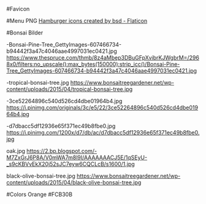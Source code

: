 #Favicon 

#Menu PNG
<a href="https://www.flaticon.com/free-icons/hamburger" title="hamburger icons">Hamburger icons created by bsd - Flaticon</a>

#Bonsai Bilder

-Bonsai-Pine-Tree_GettyImages-607466734-b94442f3a47c4046aae4997031ec0421.jpg 
https://www.thespruce.com/thmb/8z4aMbep3DBuGFpXvibrKJWgbrM=/2968x0/filters:no_upscale():max_bytes(150000):strip_icc()/Bonsai-Pine-Tree_GettyImages-607466734-b94442f3a47c4046aae4997031ec0421.jpg

-tropical-bonsai-tree.jpg 
https://www.bonsaitreegardener.net/wp-content/uploads/2015/04/tropical-bonsai-tree.jpg

-3ce52264896c540d526cd4dbe01964b4.jpg
https://i.pinimg.com/originals/3c/e5/22/3ce52264896c540d526cd4dbe01964b4.jpg

-d7dbacc5df12936e65f371ec49b8fbe0.jpg
https://i.pinimg.com/1200x/d7/db/ac/d7dbacc5df12936e65f371ec49b8fbe0.jpg

oak.jpg
https://2.bp.blogspot.com/-M7ZxGrJ6P8A/V0mWA7m8l9I/AAAAAAACJ5E/1qSEyU-_s9cKBVvEkX20j52sJC7eyw6CQCLcB/s1600/1.jpg

black-olive-bonsai-tree.jpg
https://www.bonsaitreegardener.net/wp-content/uploads/2015/04/black-olive-bonsai-tree.jpg

#Colors
Orange #FCB30B